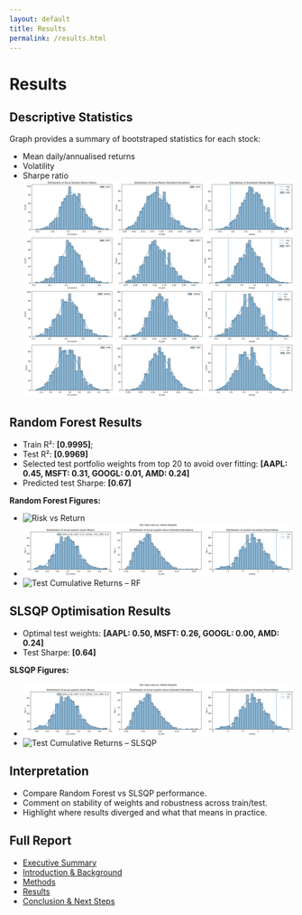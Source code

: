 ```yaml
---
layout: default
title: Results
permalink: /results.html
---
```


# Results

## Descriptive Statistics
Graph provides a summary of bootstraped statistics for each stock:  
- Mean daily/annualised returns  
- Volatility  
- Sharpe ratio
![Individual assests statistics](/assets/bootstrap%20individual%20assets.png)  

## Random Forest Results
- Train R²: **[0.9995]**;  
- Test R²: **[0.9969]**  
- Selected test portfolio weights from top 20 to avoid over fitting: **[AAPL: 0.45, MSFT: 0.31, GOOGL: 0.01, AMD: 0.24]**  
- Predicted test Sharpe: **[0.67]**  

**Random Forest Figures:**  
- ![Risk vs Return](/assets/risk_return.png)  
- ![Test Boostrap Distributions](/assets/Test%20Data%20returns:%20Model%20Weights.png)  
- ![Test Cumulative Returns – RF](/assets/cum_returns_rf.png)  

## SLSQP Optimisation Results
- Optimal test weights: **[AAPL: 0.50, MSFT: 0.26, GOOGL: 0.00, AMD: 0.24]**  
- Test Sharpe: **[0.64]**   

**SLSQP Figures:**  
- ![Test Boostrap Distributions - SLSQP](/assets/Test%20Data%20returns:%20Model%20Weights.png) 
- ![Test Cumulative Returns – SLSQP](/assets/cum_returns_slsqp.png)  

## Interpretation
- Compare Random Forest vs SLSQP performance.  
- Comment on stability of weights and robustness across train/test.  
- Highlight where results diverged and what that means in practice.

## Full Report

- [Executive Summary](/index.md)  
- [Introduction & Background](/intro.md)  
- [Methods](/methods.md)  
- [Results](/results.md)  
- [Conclusion & Next Steps](/conclusion.md)
